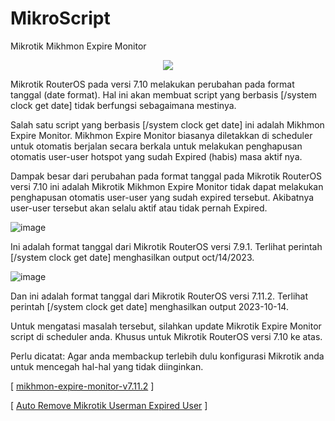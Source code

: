 # MikroScript
Mikrotik Mikhmon Expire Monitor

<p align="center">
  <img src="https://github.com/user-attachments/assets/f2958ade-af27-43b8-be91-c6af2201f5db" />
</p>

Mikrotik RouterOS pada versi 7.10 melakukan perubahan pada format tanggal (date format). Hal ini akan membuat script yang berbasis [/system clock get date] tidak berfungsi sebagaimana mestinya.

Salah satu script yang berbasis [/system clock get date] ini adalah Mikhmon Expire Monitor. Mikhmon Expire Monitor biasanya diletakkan di scheduler untuk otomatis berjalan secara berkala untuk melakukan penghapusan otomatis user-user hotspot yang sudah Expired (habis) masa aktif nya.

Dampak besar dari perubahan pada format tanggal pada Mikrotik RouterOS versi 7.10 ini adalah Mikrotik Mikhmon Expire Monitor tidak dapat melakukan penghapusan otomatis user-user yang sudah expired tersebut. Akibatnya user-user tersebut akan selalu aktif atau tidak pernah Expired.

![image](https://github.com/user-attachments/assets/dab0ff13-ab20-4d4a-9c2b-3bb53f3b253e)

Ini adalah format tanggal dari Mikrotik RouterOS versi 7.9.1. Terlihat perintah [/system clock get date] menghasilkan output oct/14/2023.

![image](https://github.com/user-attachments/assets/4ef5aaa6-f569-4e21-aebc-e37f4d51245c)

Dan ini adalah format tanggal dari Mikrotik RouterOS versi 7.11.2. Terlihat perintah [/system clock get date] menghasilkan output 2023-10-14.

Untuk mengatasi masalah tersebut, silahkan update Mikrotik Expire Monitor script di scheduler anda. Khusus untuk Mikrotik RouterOS versi 7.10 ke atas.

Perlu dicatat: Agar anda membackup terlebih dulu konfigurasi Mikrotik anda untuk mencegah hal-hal yang tidak diinginkan.

[ [mikhmon-expire-monitor-v7.11.2](https://github.com/rianx69/MikroScript/blob/main/mikhmon-expire-monitor-v7.11.2) ] 

[ [Auto Remove Mikrotik Userman Expired User](https://github.com/rianx69/MikroScript/blob/main/Auto%20Remove%20Mikrotik%20Userman%20Expired%20User) ] 
